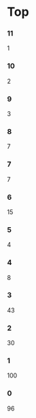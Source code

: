 # Top
### 11
   1
### 10
   2
### 9
   3
### 8
   7
### 7
   7
### 6
   15
### 5
   4
### 4
   8
### 3
   43
### 2
   30
### 1
   100
### 0
   96
